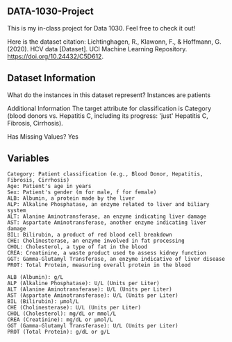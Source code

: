 ## DATA-1030-Project
This is my in-class project for Data 1030. Feel free to check it out!

Here is the dataset citation: 
Lichtinghagen, R., Klawonn, F., & Hoffmann, G. (2020). HCV data [Dataset]. UCI Machine Learning Repository. https://doi.org/10.24432/C5D612.

## Dataset Information
What do the instances in this dataset represent?
Instances are patients

Additional Information
The target attribute for classification is Category (blood donors vs. Hepatitis C, including its progress: 'just' Hepatitis C, Fibrosis, Cirrhosis).

Has Missing Values?
Yes 

## Variables

    Category: Patient classification (e.g., Blood Donor, Hepatitis, Fibrosis, Cirrhosis)
    Age: Patient's age in years
    Sex: Patient's gender (m for male, f for female)
    ALB: Albumin, a protein made by the liver
    ALP: Alkaline Phosphatase, an enzyme related to liver and biliary system
    ALT: Alanine Aminotransferase, an enzyme indicating liver damage
    AST: Aspartate Aminotransferase, another enzyme indicating liver damage
    BIL: Bilirubin, a product of red blood cell breakdown
    CHE: Cholinesterase, an enzyme involved in fat processing
    CHOL: Cholesterol, a type of fat in the blood
    CREA: Creatinine, a waste product used to assess kidney function
    GGT: Gamma-Glutamyl Transferase, an enzyme indicative of liver disease
    PROT: Total Protein, measuring overall protein in the blood

    ALB (Albumin): g/L
    ALP (Alkaline Phosphatase): U/L (Units per Liter)
    ALT (Alanine Aminotransferase): U/L (Units per Liter)
    AST (Aspartate Aminotransferase): U/L (Units per Liter)
    BIL (Bilirubin): μmol/L
    CHE (Cholinesterase): U/L (Units per Liter)
    CHOL (Cholesterol): mg/dL or mmol/L
    CREA (Creatinine): mg/dL or μmol/L
    GGT (Gamma-Glutamyl Transferase): U/L (Units per Liter)
    PROT (Total Protein): g/dL or g/L
